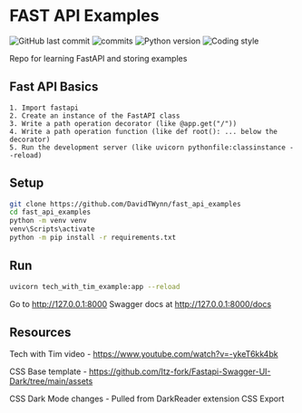 # FAST API Examples

![GitHub last commit](https://img.shields.io/github/last-commit/davidtwynn/fast_api_examples?style=plastic&color=success)
![commits](https://badgen.net/github/commits/davidtwynn/fast_api_examples?icon=github&color=blue)
![Python version](https://img.shields.io/badge/python%20version-3.10-blue)
![Coding style](https://img.shields.io/badge/code%20style-black-000000.svg)

Repo for learning FastAPI and storing examples

## Fast API Basics

    1. Import fastapi
    2. Create an instance of the FastAPI class
    3. Write a path operation decorator (like @app.get("/"))
    4. Write a path operation function (like def root(): ... below the decorator)
    5. Run the development server (like uvicorn pythonfile:classinstance --reload)

## Setup

```Bash
git clone https://github.com/DavidTWynn/fast_api_examples
cd fast_api_examples
python -m venv venv
venv\Scripts\activate
python -m pip install -r requirements.txt
```

## Run

```Bash
uvicorn tech_with_tim_example:app --reload
```

Go to http://127.0.0.1:8000
Swagger docs at http://127.0.0.1:8000/docs

## Resources

Tech with Tim video - https://www.youtube.com/watch?v=-ykeT6kk4bk

CSS Base template - https://github.com/Itz-fork/Fastapi-Swagger-UI-Dark/tree/main/assets

CSS Dark Mode changes - Pulled from DarkReader extension CSS Export
